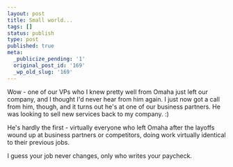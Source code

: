 ```yaml
---
layout: post
title: Small world...
tags: []
status: publish
type: post
published: true
meta:
  _publicize_pending: '1'
  original_post_id: '169'
  _wp_old_slug: '169'
---
```

Wow - one of our VPs who I knew pretty well from Omaha just left our company, and I thought I'd never hear from him again.  I just now got a call from him, though, and it turns out he's at one of our business partners.  He was looking to sell new services back to my company.  :)

He's hardly the first - virtually everyone who left Omaha after the layoffs wound up at business partners or competitors, doing work virtually identical to their previous jobs.

I guess your job never changes, only who writes your paycheck.
